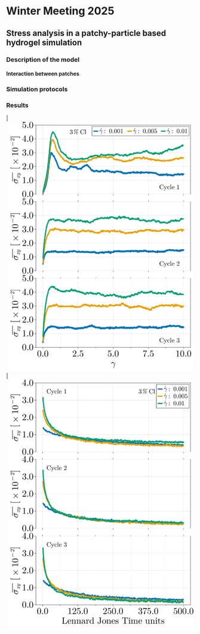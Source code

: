 # Winter Meeting 2025

## Stress analysis in a patchy-particle based hydrogel simulation


### Description of the model

#### Interaction between patches

### Simulation protocols

### Results

| ![Deformation](https://github.com/FranVT/NanoTech-Masters/blob/main/Tesis/WinterMeeting2025/poster/figDef.png) | ![Relaxation](https://github.com/FranVT/NanoTech-Masters/blob/main/Tesis/WinterMeeting2025/poster/figRlx.png)


